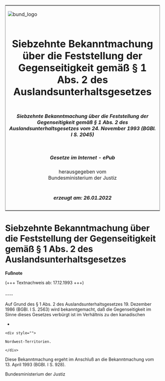 <span id="DECKBLATT.html"></span>

<table border="0" frame="border" width="100%">

<tr valign="top">

<td align="left">

![bund\_logo](BfJ_2021_Web_de_de.gif)

</td>

<td align="right">

 

</td>

</tr>

<tr align="center" valign="middle">

<td colspan="2">

# Siebzehnte Bekanntmachung über die Feststellung der Gegenseitigkeit gemäß § 1 Abs. 2 des Auslandsunterhaltsgesetzes

</td>

</tr>

<tr align="center" valign="middle">

<td colspan="2">

##### Siebzehnte Bekanntmachung über die Feststellung der Gegenseitigkeit gemäß § 1 Abs. 2 des Auslandsunterhaltsgesetzes vom 24. November 1993 (BGBl. I S. 2045)

</td>

</tr>

<tr align="center" valign="middle">

<td colspan="2">

  
  

##### Gesetze im Internet - ePub  
  
herausgegeben vom  
Bundesministerium der Justiz

</td>

</tr>

<tr align="center" valign="bottom">

<td colspan="2">

  
  

##### erzeugt am: 26.01.2022

</td>

</tr>

</table>

<span id="BJNR204500993.html"></span>

# Siebzehnte Bekanntmachung über die Feststellung der Gegenseitigkeit gemäß § 1 Abs. 2 des Auslandsunterhaltsgesetzes

<div>

  
**Fußnote**

<div class="jnhtml">

<div>

<div class="jurAbsatz">

(+++ Textnachweis ab: 17.12.1993 +++)

</div>

</div>

</div>

</div>

<span id="BJNR204500993BJNE000100307.html"></span>

###   
\----

<div>

<div class="jnhtml">

<div>

<div class="jurAbsatz">

Auf Grund des § 1 Abs. 2 des Auslandsunterhaltsgesetzes 19. Dezember
1986 (BGBl. I S. 2563) wird bekanntgemacht, daß die Gegenseitigkeit im
Sinne dieses Gesetzes verbürgt ist im Verhältnis zu den kanadischen

  - 
    
    <div style="">
    
    Nordwest-Territorien.
    
    </div>

Diese Bekanntmachung ergeht im Anschluß an die Bekanntmachung vom 13.
April 1993 (BGBl. I S. 928).  
  
<span class="SP">Bundesministerium der Justiz</span>

</div>

</div>

</div>

</div>
